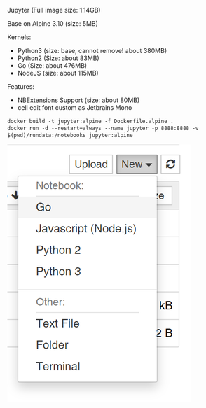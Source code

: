 Jupyter  (Full image size: 1.14GB)

Base on Alpine 3.10 (size: 5MB)

Kernels:
* Python3 (size: base, cannot remove! about 380MB)
* Python2 (Size: about 83MB)
* Go (Size: about 476MB)
* NodeJS (size: about 115MB)

Features:
* NBExtensions Support (size: about 80MB)
* cell edit font custom as Jetbrains Mono

```
docker build -t jupyter:alpine -f Dockerfile.alpine .
docker run -d --restart=always --name jupyter -p 8888:8888 -v $(pwd)/rundata:/notebooks jupyter:alpine
```


![](https://github.com/BroHui/Dockerfile-Bookshelf/blob/main/jupyter/20210615231006.png)
